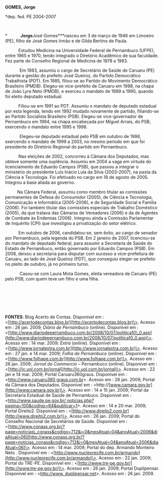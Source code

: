 **GOMES, Jorge**

\*dep. fed. PE 2004-2007

 

*           **Jorge**José Gomes***nasceu em 3 de março de 1946 em
Limoeiro (PE), filho de José Gomes Irmão e de Gilda Bertino de Paula.

           Estudou Medicina na Universidade Federal de Pernambuco
(UFPE), entre 1965 e 1970, tendo integrado o Diretório Acadêmico de sua
faculdade. Fez parte do Conselho Regional de Medicina de 1978 a 1983.

            Em 1983, assumiu o cargo de Secretário de Saúde de Caruaru
(PE) durante a gestão do prefeito José Queiroz, do Partido Democrático
Trabalhista (PDT). Em 1985, filiou-se ao Partido do Movimento
Democrático Brasileiro (PMDB). Elegeu-se vice-prefeito de Caruaru em
1988, na chapa de João Lyra Neto (PMDB), e exerceu o mandato de 1989 a
1990, quando foi eleito deputado estadual.

           Filiou-se em 1991 ao PDT. Assumiu o mandato de deputado
estadual por esta legenda, tendo em 1992 mudado novamente de partido,
filiando-se ao Partido Socialista Brasileiro (PSB). Elegeu-se
vice-governador de Pernambuco em 1994, na chapa encabeçada por Miguel
Arrais, do PSB, exercendo o mandato entre 1995 e 1998.

            Elegeu-se deputado estadual pelo PSB em outubro de 1998,
exercendo o mandato de 1999 a 2003, no mesmo período em que foi
presidente do Diretório Regional do partido em Pernambuco.

           Nas eleições de 2002, concorreu à Câmara dos Deputados, mas
obteve somente uma suplência. Assumiu em 2004 a vaga em virtude do
licenciamento de Eduardo Campos (PSB), que passou a integrar o
ministério do presidente Luis Inácio Lula da Silva (2003-2007), na pasta
da Ciência e Tecnologia. Foi efetivado no cargo em 18 de agosto de 2005.
Integrou a base aliada ao governo.

          Na Câmara Federal, assumiu como membro titular as comissões
permanentes de Defesa do Consumidor (2005), de Ciência e Tecnologia,
Comunicação e Informática (2005-2006), e de Seguridade Social e Família
(2006). Foi também titular das comissões especiais de Trabalho Doméstico
(2005), da que tratava das Câmaras de Vereadores (2006) e da de Agentes
de Combate às Endemias (2006). Integrou ainda a Comissão Parlamentar de
Inquérito (CPI) que investigou a privatização do setor elétrico.

           Em outubro de 2006, candidatou-se, sem êxito, ao cargo de
senador por Pernambuco, pela legenda do PSB. Em 2 janeiro de 2007,
licenciou-se do mandato de deputado federal, para assumir a Secretaria
de Saúde do Estado de Pernambuco, então governado por Eduardo Campos
(PSB). Em 2008, deixou a secretaria para disputar com sucesso a
vice-prefeitura de Caruaru, ao lado de José Queiroz (PDT), que conseguiu
eleger-se prefeito no pleito de outubro, já no primeiro turno.

            Casou-se com Laura Mota Gomes, eleita vereadora de Caruaru
(PE) pelo PSB, com quem teve um filho e uma filha.

 

 

 

**FONTES**: Blog Acerto de Contas. Disponível em :
\<[http://acertodecontas.blog.br](http://acertodecontas.blog.br)\>.
Acesso em : 26 jan. 2009; *Diário de Pernambuco* (online). Disponível em
:
\<[http://www.diariodepernambuco.com.br/2008/10/07/politica10\_0.asp](http://www.diariodepernambuco.com.br/2008/10/07/politica10_0.asp)\>.
Acesso em : 14 mar. 2009; *Extra* (online). Disponível em :
\<[http://www.jornalextra.com.br](http://www.jornalextra.com.br)\>.
Acesso em : 27 jan. e 14 mar. 2009; *Folha de Pernambuco* (online).
Disponível em :
\<[http://www.folhape.com.br](http://www.folhape.com.br)\>. Acesso em :
26 jan. 2009; *Jornal do Commercio* – Pernambuco (online). Disponível em
: \<[http://jc.uol.com.br/jornal](http://jc.uol.com.br/jornal)\>. Acesso
em : 22 jan e 14 mar. 2009; Portal Caruaru360graus. Disponível em :
\<[http://www.caruaru360
graus.com.br](http://www.caruaru360%20graus.com.br)\>. Acesso em : 26
jan. 2009; Portal da Câmara dos Deputados. Disponível em :
\<http://[www.camara.gov.br](http://www.camara.gov.br)\>. Acesso em : 14
e 15 jan. 2009; Portal da Secretaria Estadual de Saúde de Pernambuco.
Disponível em : \<[http://www.saude.pe.gov.br/
noticias.php?pagina=100&codigo=64&publicar=1](http://www.saude.pe.gov.br/%20noticias.php?pagina=100&codigo=64&publicar=1)\>.
Acesso em : 14 e 20 mar. 2009; Portal Direito2. Disponível em :
\<[http://www.direito2.com.br](http://www.direito2.com.br)\>. Aceso em :
26 jan. 2009; Portal do Conselho Nacional de Secretários de Saúde.
Disponível em :
\<[http://www.conass.org.br/?page=noticias\_conass&codigo=712&i=0&mesAtual=04&anoAtual=2006&diaAtual=06](http://www.conass.org.br/?page=noticias_conass&codigo=712&i=0&mesAtual=04&anoAtual=2006&diaAtual=06)\>.
Acesso em : 14 mar. 2009; Portal do dep. Armando Monteiro Neto .
Disponível em :
\<[http://www.nucleorecife.com.br/armando](http://www.nucleorecife.com.br/armando)\>.
Acesso em : 22 jan. 2009; Portal do TRE-PE. Disponível em :
\<[http://www.tre-pe.gov.br/](http://www.tre-pe.gov.br/)\>. Acesso em :
26 jan. 2009; Portal Duplipensar. Disponível em : \<[http://www.
duplipensar.net](http://www.%20duplipensar.net)\>. Acesso em : 26 jan.
2009.

 
